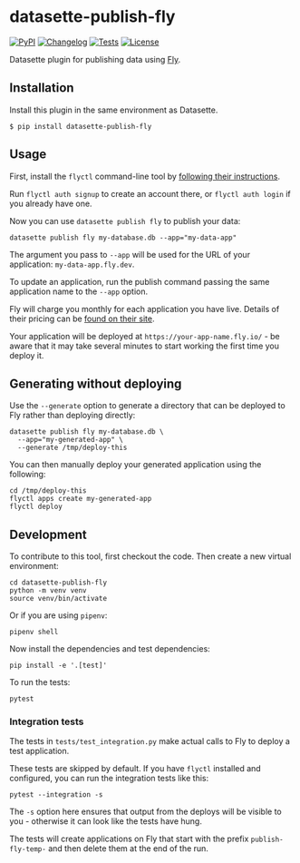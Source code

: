 # datasette-publish-fly

[![PyPI](https://img.shields.io/pypi/v/datasette-publish-fly.svg)](https://pypi.org/project/datasette-publish-fly/)
[![Changelog](https://img.shields.io/github/v/release/simonw/datasette-publish-fly?include_prereleases&label=changelog)](https://github.com/simonw/datasette-publish-fly/releases)
[![Tests](https://github.com/simonw/datasette-publish-fly/workflows/Test/badge.svg)](https://github.com/simonw/datasette-publish-fly/actions?query=workflow%3ATest)
[![License](https://img.shields.io/badge/license-Apache%202.0-blue.svg)](https://github.com/simonw/datasette-publish-fly/blob/main/LICENSE)

Datasette plugin for publishing data using [Fly](https://fly.io/).

## Installation

Install this plugin in the same environment as Datasette.

    $ pip install datasette-publish-fly

## Usage

First, install the `flyctl` command-line tool by [following their instructions](https://fly.io/docs/getting-started/installing-flyctl/).

Run `flyctl auth signup` to create an account there, or `flyctl auth login` if you already have one.

Now you can use `datasette publish fly` to publish your data:

    datasette publish fly my-database.db --app="my-data-app"

The argument you pass to `--app` will be used for the URL of your application: `my-data-app.fly.dev`.

To update an application, run the publish command passing the same application name to the `--app` option.

Fly will charge you monthly for each application you have live. Details of their pricing can be [found on their site](https://fly.io/docs/pricing/).

Your application will be deployed at `https://your-app-name.fly.io/` - be aware that it may take several minutes to start working the first time you deploy it.

## Generating without deploying

Use the `--generate` option to generate a directory that can be deployed to Fly rather than deploying directly:

    datasette publish fly my-database.db \
      --app="my-generated-app" \
      --generate /tmp/deploy-this

You can then manually deploy your generated application using the following:

    cd /tmp/deploy-this
    flyctl apps create my-generated-app
    flyctl deploy

## Development

To contribute to this tool, first checkout the code. Then create a new virtual environment:

    cd datasette-publish-fly
    python -m venv venv
    source venv/bin/activate

Or if you are using `pipenv`:

    pipenv shell

Now install the dependencies and test dependencies:

    pip install -e '.[test]'

To run the tests:

    pytest

### Integration tests

The tests in `tests/test_integration.py` make actual calls to Fly to deploy a test application.

These tests are skipped by default. If you have `flyctl` installed and configured, you can run the integration tests like this:

    pytest --integration -s

The `-s` option here ensures that output from the deploys will be visible to you - otherwise it can look like the tests have hung.

The tests will create applications on Fly that start with the prefix `publish-fly-temp-` and then delete them at the end of the run.